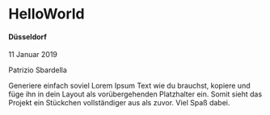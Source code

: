 # HelloWorld


#### Düsseldorf ####

11 Januar 2019 

Patrizio Sbardella

Generiere einfach soviel Lorem Ipsum Text wie du brauchst, kopiere und füge ihn in dein Layout als vorübergehenden Platzhalter ein. Somit sieht das Projekt ein Stückchen vollständiger aus als zuvor. Viel Spaß dabei.
